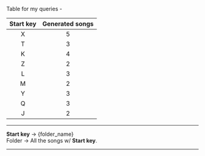 Table for my queries -

| Start key | Generated songs |
| :---:     | :---: |
| X         | 5 |
| T         | 3 |
| K         | 4 |
| Z         | 2 |
| L         | 3 |
| M         | 2 |
| Y         | 3 |
| Q         | 3 |
| J         | 2 |
---
**Start key** -> {folder_name}  
Folder -> All the songs w/ **Start key**.  

---